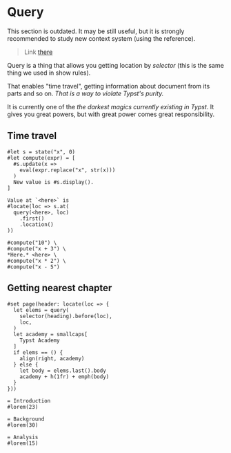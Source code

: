 # Query
<div class="warning">This section is outdated. It may be still useful, but it is strongly recommended to study new context system (using the reference).</div>

> Link [there](https://typst.app/docs/reference/meta/query/)

Query is a thing that allows you getting location by _selector_ (this is the same thing we used in show rules).

That enables "time travel", getting information about document from its parts and so on. _That is a way to violate Typst's purity._

It is currently one of the _the darkest magics currently existing in Typst_. It gives you great powers, but with great power comes great responsibility.

## Time travel
```typ
#let s = state("x", 0)
#let compute(expr) = [
  #s.update(x =>
    eval(expr.replace("x", str(x)))
  )
  New value is #s.display().
]

Value at `<here>` is
#locate(loc => s.at(
  query(<here>, loc)
    .first()
    .location()
))

#compute("10") \
#compute("x + 3") \
*Here.* <here> \
#compute("x * 2") \
#compute("x - 5")
```

## Getting nearest chapter
```typ
#set page(header: locate(loc => {
  let elems = query(
    selector(heading).before(loc),
    loc,
  )
  let academy = smallcaps[
    Typst Academy
  ]
  if elems == () {
    align(right, academy)
  } else {
    let body = elems.last().body
    academy + h(1fr) + emph(body)
  }
}))

= Introduction
#lorem(23)

= Background
#lorem(30)

= Analysis
#lorem(15)
```
